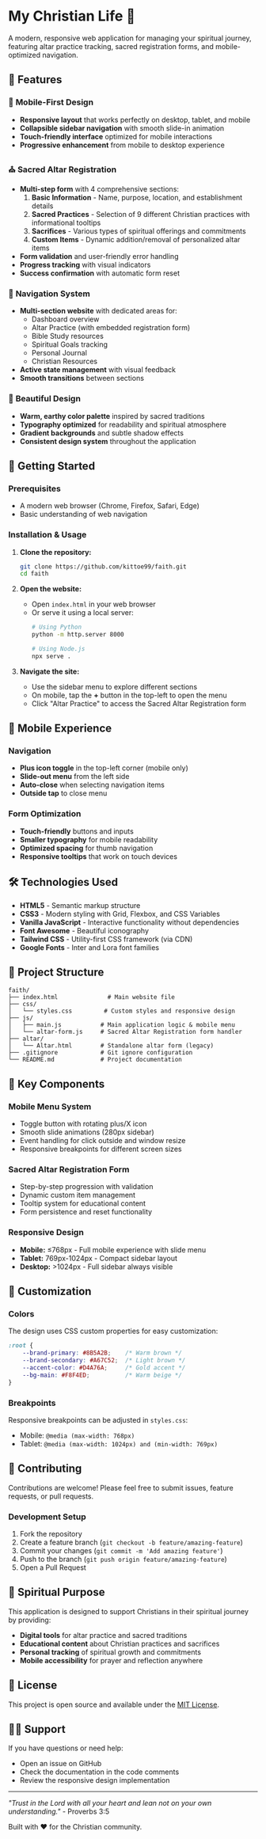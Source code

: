 # My Christian Life 🙏

A modern, responsive web application for managing your spiritual journey, featuring altar practice tracking, sacred registration forms, and mobile-optimized navigation.

## 🌟 Features

### 📱 **Mobile-First Design**
- **Responsive layout** that works perfectly on desktop, tablet, and mobile
- **Collapsible sidebar navigation** with smooth slide-in animation
- **Touch-friendly interface** optimized for mobile interactions
- **Progressive enhancement** from mobile to desktop experience

### ⛪ **Sacred Altar Registration**
- **Multi-step form** with 4 comprehensive sections:
  1. **Basic Information** - Name, purpose, location, and establishment details
  2. **Sacred Practices** - Selection of 9 different Christian practices with informational tooltips
  3. **Sacrifices** - Various types of spiritual offerings and commitments
  4. **Custom Items** - Dynamic addition/removal of personalized altar items
- **Form validation** and user-friendly error handling
- **Progress tracking** with visual indicators
- **Success confirmation** with automatic form reset

### 🧭 **Navigation System**
- **Multi-section website** with dedicated areas for:
  - Dashboard overview
  - Altar Practice (with embedded registration form)
  - Bible Study resources
  - Spiritual Goals tracking
  - Personal Journal
  - Christian Resources
- **Active state management** with visual feedback
- **Smooth transitions** between sections

### 🎨 **Beautiful Design**
- **Warm, earthy color palette** inspired by sacred traditions
- **Typography optimized** for readability and spiritual atmosphere
- **Gradient backgrounds** and subtle shadow effects
- **Consistent design system** throughout the application

## 🚀 Getting Started

### Prerequisites
- A modern web browser (Chrome, Firefox, Safari, Edge)
- Basic understanding of web navigation

### Installation & Usage

1. **Clone the repository:**
   ```bash
   git clone https://github.com/kittoe99/faith.git
   cd faith
   ```

2. **Open the website:**
   - Open `index.html` in your web browser
   - Or serve it using a local server:
     ```bash
     # Using Python
     python -m http.server 8000
     
     # Using Node.js
     npx serve .
     ```

3. **Navigate the site:**
   - Use the sidebar menu to explore different sections
   - On mobile, tap the **+** button in the top-left to open the menu
   - Click "Altar Practice" to access the Sacred Altar Registration form

## 📱 Mobile Experience

### Navigation
- **Plus icon toggle** in the top-left corner (mobile only)
- **Slide-out menu** from the left side
- **Auto-close** when selecting navigation items
- **Outside tap** to close menu

### Form Optimization
- **Touch-friendly** buttons and inputs
- **Smaller typography** for mobile readability
- **Optimized spacing** for thumb navigation
- **Responsive tooltips** that work on touch devices

## 🛠️ Technologies Used

- **HTML5** - Semantic markup structure
- **CSS3** - Modern styling with Grid, Flexbox, and CSS Variables
- **Vanilla JavaScript** - Interactive functionality without dependencies
- **Font Awesome** - Beautiful iconography
- **Tailwind CSS** - Utility-first CSS framework (via CDN)
- **Google Fonts** - Inter and Lora font families

## 📂 Project Structure

```
faith/
├── index.html              # Main website file
├── css/
│   └── styles.css         # Custom styles and responsive design
├── js/
│   ├── main.js           # Main application logic & mobile menu
│   └── altar-form.js     # Sacred Altar Registration form handler
├── altar/
│   └── Altar.html        # Standalone altar form (legacy)
├── .gitignore            # Git ignore configuration
└── README.md             # Project documentation
```

## 🎯 Key Components

### Mobile Menu System
- Toggle button with rotating plus/X icon
- Smooth slide animations (280px sidebar)
- Event handling for click outside and window resize
- Responsive breakpoints for different screen sizes

### Sacred Altar Registration Form
- Step-by-step progression with validation
- Dynamic custom item management
- Tooltip system for educational content
- Form persistence and reset functionality

### Responsive Design
- **Mobile:** ≤768px - Full mobile experience with slide menu
- **Tablet:** 769px-1024px - Compact sidebar layout
- **Desktop:** >1024px - Full sidebar always visible

## 🔧 Customization

### Colors
The design uses CSS custom properties for easy customization:
```css
:root {
    --brand-primary: #8B5A2B;    /* Warm brown */
    --brand-secondary: #A67C52;  /* Light brown */
    --accent-color: #D4A76A;     /* Gold accent */
    --bg-main: #F8F4ED;          /* Warm beige */
}
```

### Breakpoints
Responsive breakpoints can be adjusted in `styles.css`:
- Mobile: `@media (max-width: 768px)`
- Tablet: `@media (max-width: 1024px) and (min-width: 769px)`

## 🤝 Contributing

Contributions are welcome! Please feel free to submit issues, feature requests, or pull requests.

### Development Setup
1. Fork the repository
2. Create a feature branch (`git checkout -b feature/amazing-feature`)
3. Commit your changes (`git commit -m 'Add amazing feature'`)
4. Push to the branch (`git push origin feature/amazing-feature`)
5. Open a Pull Request

## 📖 Spiritual Purpose

This application is designed to support Christians in their spiritual journey by providing:
- **Digital tools** for altar practice and sacred traditions
- **Educational content** about Christian practices and sacrifices
- **Personal tracking** of spiritual growth and commitments
- **Mobile accessibility** for prayer and reflection anywhere

## 📄 License

This project is open source and available under the [MIT License](LICENSE).

## 🙋‍♀️ Support

If you have questions or need help:
- Open an issue on GitHub
- Check the documentation in the code comments
- Review the responsive design implementation

---

*"Trust in the Lord with all your heart and lean not on your own understanding."* - Proverbs 3:5

Built with ❤️ for the Christian community.
